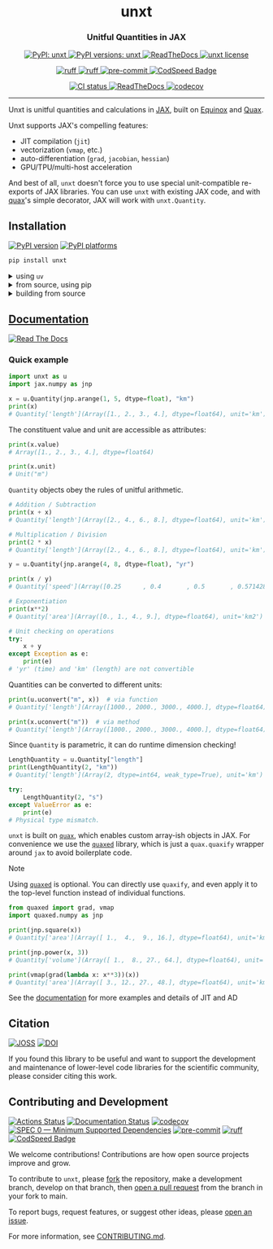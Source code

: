 <h1 align='center'> unxt </h1>
<h3 align="center">Unitful Quantities in JAX</h3>

<p align="center">
    <a href="https://pypi.org/project/unxt/"> <img alt="PyPI: unxt" src="https://img.shields.io/pypi/v/unxt?style=flat" /> </a>
    <a href="https://pypi.org/project/unxt/"> <img alt="PyPI versions: unxt" src="https://img.shields.io/pypi/pyversions/unxt" /> </a>
    <a href="https://unxt.readthedocs.io/en/"> <img alt="ReadTheDocs" src="https://img.shields.io/badge/read_docs-here-orange" /> </a>
    <a href="https://pypi.org/project/unxt/"> <img alt="unxt license" src="https://img.shields.io/github/license/GalacticDynamics/unxt" /> </a>
</p>
<p align="center">
    <a href="https://scientific-python.org/specs/spec-0000/"> <img alt="ruff" src="https://img.shields.io/badge/SPEC-0-green?labelColor=%23004811&color=%235CA038" /> </a>
    <a href="https://docs.astral.sh/ruff/"> <img alt="ruff" src="https://img.shields.io/endpoint?url=https://raw.githubusercontent.com/charliermarsh/ruff/main/assets/badge/v2.json" /> </a>
    <a href="https://pre-commit.com"> <img alt="pre-commit" src="https://img.shields.io/badge/pre--commit-enabled-brightgreen?logo=pre-commit" /> </a>
    <a href="https://codspeed.io/GalacticDynamics/unxt"><img src="https://img.shields.io/endpoint?url=https://codspeed.io/badge.json" alt="CodSpeed Badge"/></a>
</p>
<p align="center">
    <a href="https://github.com/GalacticDynamics/unxt/actions"> <img alt="CI status" src="https://github.com/GalacticDynamics/unxt/actions/workflows/ci.yml/badge.svg?branch=main" /> </a>
    <a href="https://unxt.readthedocs.io/en/"> <img alt="ReadTheDocs" src="https://readthedocs.org/projects/unxt/badge/?version=latest" /> </a>
    <a href="https://codecov.io/gh/GalacticDynamics/unxt"> <img alt="codecov" src="https://codecov.io/gh/GalacticDynamics/unxt/graph/badge.svg" /> </a>
</p>

---

Unxt is unitful quantities and calculations in [JAX][jax], built on
[Equinox][equinox] and [Quax][quax].

Unxt supports JAX's compelling features:

- JIT compilation (`jit`)
- vectorization (`vmap`, etc.)
- auto-differentiation (`grad`, `jacobian`, `hessian`)
- GPU/TPU/multi-host acceleration

And best of all, `unxt` doesn't force you to use special unit-compatible
re-exports of JAX libraries. You can use `unxt` with existing JAX code, and with
[quax][quax]'s simple decorator, JAX will work with `unxt.Quantity`.

## Installation

[![PyPI version][pypi-version]][pypi-link]
[![PyPI platforms][pypi-platforms]][pypi-link]

```bash
pip install unxt
```

<details>
  <summary>using <code>uv</code></summary>

```bash
uv add unxt
```

</details>
<details>
  <summary>from source, using pip</summary>

```bash
pip install git+https://https://github.com/GalacticDynamics/unxt.git
```

</details>
<details>
  <summary>building from source</summary>

```bash
cd /path/to/parent
git clone https://https://github.com/GalacticDynamics/unxt.git
cd unxt
pip install -e .  # editable mode
```

</details>

## [Documentation][rtd-link]

[![Read The Docs](https://img.shields.io/badge/read_docs-here-orange)](https://unxt.readthedocs.io/en/)

### Quick example

```python
import unxt as u
import jax.numpy as jnp

x = u.Quantity(jnp.arange(1, 5, dtype=float), "km")
print(x)
# Quantity['length'](Array([1., 2., 3., 4.], dtype=float64), unit='km')
```

The constituent value and unit are accessible as attributes:

```python
print(x.value)
# Array([1., 2., 3., 4.], dtype=float64)

print(x.unit)
# Unit("m")
```

`Quantity` objects obey the rules of unitful arithmetic.

```python
# Addition / Subtraction
print(x + x)
# Quantity['length'](Array([2., 4., 6., 8.], dtype=float64), unit='km')

# Multiplication / Division
print(2 * x)
# Quantity['length'](Array([2., 4., 6., 8.], dtype=float64), unit='km')

y = u.Quantity(jnp.arange(4, 8, dtype=float), "yr")

print(x / y)
# Quantity['speed'](Array([0.25      , 0.4       , 0.5       , 0.57142857], dtype=float64), unit='km / yr')

# Exponentiation
print(x**2)
# Quantity['area'](Array([0., 1., 4., 9.], dtype=float64), unit='km2')

# Unit checking on operations
try:
    x + y
except Exception as e:
    print(e)
# 'yr' (time) and 'km' (length) are not convertible
```

Quantities can be converted to different units:

```python
print(u.uconvert("m", x))  # via function
# Quantity['length'](Array([1000., 2000., 3000., 4000.], dtype=float64), unit='m')

print(x.uconvert("m"))  # via method
# Quantity['length'](Array([1000., 2000., 3000., 4000.], dtype=float64), unit='m')
```

Since `Quantity` is parametric, it can do runtime dimension checking!

```python
LengthQuantity = u.Quantity["length"]
print(LengthQuantity(2, "km"))
# Quantity['length'](Array(2, dtype=int64, weak_type=True), unit='km')

try:
    LengthQuantity(2, "s")
except ValueError as e:
    print(e)
# Physical type mismatch.
```

`unxt` is built on [`quax`][quax], which enables custom array-ish objects in
JAX. For convenience we use the [`quaxed`][quaxed] library, which is just a
`quax.quaxify` wrapper around `jax` to avoid boilerplate code.

> [!NOTE]
>
> Using [`quaxed`][quaxed] is optional. You can directly use `quaxify`, and even
> apply it to the top-level function instead of individual functions.

```python
from quaxed import grad, vmap
import quaxed.numpy as jnp

print(jnp.square(x))
# Quantity['area'](Array([ 1.,  4.,  9., 16.], dtype=float64), unit='km2')

print(jnp.power(x, 3))
# Quantity['volume'](Array([ 1.,  8., 27., 64.], dtype=float64), unit='km3')

print(vmap(grad(lambda x: x**3))(x))
# Quantity['area'](Array([ 3., 12., 27., 48.], dtype=float64), unit='km2')
```

See the [documentation][rtd-link] for more examples and details of JIT and AD

## Citation

[![JOSS][joss-badge]][joss-link] [![DOI][zenodo-badge]][zenodo-link]

If you found this library to be useful and want to support the development and
maintenance of lower-level code libraries for the scientific community, please
consider citing this work.

## Contributing and Development

[![Actions Status][actions-badge]][actions-link]
[![Documentation Status][rtd-badge]][rtd-link]
[![codecov][codecov-badge]][codecov-link]
[![SPEC 0 — Minimum Supported Dependencies][spec0-badge]][spec0-link]
[![pre-commit][pre-commit-badge]][pre-commit-link]
[![ruff][ruff-badge]][ruff-link]
[![CodSpeed Badge](https://img.shields.io/endpoint?url=https://codspeed.io/badge.json)](https://codspeed.io/GalacticDynamics/unxt)

We welcome contributions! Contributions are how open source projects improve and
grow.

To contribute to `unxt`, please
[fork](https://github.com/GalacticDynamics/unxt/fork) the repository, make a
development branch, develop on that branch, then
[open a pull request](https://github.com/GalacticDynamics/unxt/compare) from the
branch in your fork to main.

To report bugs, request features, or suggest other ideas, please
[open an issue](https://github.com/GalacticDynamics/unxt/issues/new/choose).

For more information, see [CONTRIBUTING.md](CONTRIBUTING.md).

<!-- prettier-ignore-start -->
[equinox]: https://docs.kidger.site/equinox/
[jax]: https://jax.readthedocs.io/en/latest/
[quax]: https://github.com/patrick-kidger/quax
[quaxed]: https://github.com/GalacticDynamics/quaxed

[actions-badge]:            https://github.com/GalacticDynamics/unxt/actions/workflows/ci.yml/badge.svg?branch=main
[actions-link]:             https://github.com/GalacticDynamics/unxt/actions
[codecov-badge]:            https://codecov.io/gh/GalacticDynamics/unxt/graph/badge.svg
[codecov-link]:             https://codecov.io/gh/GalacticDynamics/unxt
[joss-badge]:               https://joss.theoj.org/papers/10.21105/joss.07771/status.svg
[joss-link]:                https://doi.org/10.21105/joss.07771
[pre-commit-badge]:         https://img.shields.io/badge/pre--commit-enabled-brightgreen?logo=pre-commit
[pre-commit-link]:          https://pre-commit.com
[pypi-link]:                https://pypi.org/project/unxt/
[pypi-platforms]:           https://img.shields.io/pypi/pyversions/unxt
[pypi-version]:             https://img.shields.io/pypi/v/unxt
[rtd-badge]:                https://readthedocs.org/projects/unxt/badge/?version=latest
[rtd-link]:                 https://unxt.readthedocs.io/en/
[ruff-badge]:               https://img.shields.io/endpoint?url=https://raw.githubusercontent.com/charliermarsh/ruff/main/assets/badge/v2.json
[ruff-link]:                https://docs.astral.sh/ruff/
[spec0-badge]:              https://img.shields.io/badge/SPEC-0-green?labelColor=%23004811&color=%235CA038
[spec0-link]:               https://scientific-python.org/specs/spec-0000/
[zenodo-badge]:             https://zenodo.org/badge/734877295.svg
[zenodo-link]:              https://zenodo.org/doi/10.5281/zenodo.10850455

<!-- prettier-ignore-end -->
